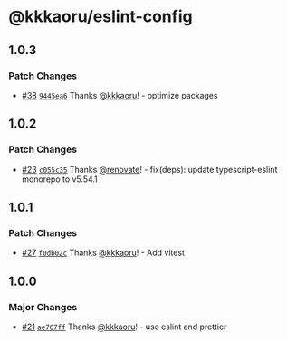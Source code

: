 # @kkkaoru/eslint-config

## 1.0.3

### Patch Changes

- [#38](https://github.com/kkkaoru/frontend-configs/pull/38) [`9445ea6`](https://github.com/kkkaoru/frontend-configs/commit/9445ea65bb103bd44268e1fe8f43a941e15e9450) Thanks [@kkkaoru](https://github.com/kkkaoru)! - optimize packages

## 1.0.2

### Patch Changes

- [#23](https://github.com/kkkaoru/frontend-configs/pull/23) [`c055c35`](https://github.com/kkkaoru/frontend-configs/commit/c055c35dd04c2afb6e6389dbf73b499308cf7ee9) Thanks [@renovate](https://github.com/apps/renovate)! - fix(deps): update typescript-eslint monorepo to v5.54.1

## 1.0.1

### Patch Changes

- [#27](https://github.com/kkkaoru/frontend-configs/pull/27) [`f0db02c`](https://github.com/kkkaoru/frontend-configs/commit/f0db02cd83be13fcb901b0a3f9920a5fc494908d) Thanks [@kkkaoru](https://github.com/kkkaoru)! - Add vitest

## 1.0.0

### Major Changes

- [#21](https://github.com/kkkaoru/frontend-configs/pull/21) [`ae767ff`](https://github.com/kkkaoru/frontend-configs/commit/ae767ff46c4c7047fe07a1849177016023ae8550) Thanks [@kkkaoru](https://github.com/kkkaoru)! - use eslint and prettier

